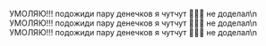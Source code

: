 УМОЛЯЮ!!! подожиди пару денечков я чутчут 🤏🤏🤏 не доделал\n
УМОЛЯЮ!!! подожиди пару денечков я чутчут 🤏🤏🤏 не доделал\n
УМОЛЯЮ!!! подожиди пару денечков я чутчут 🤏🤏🤏 не доделал\n
